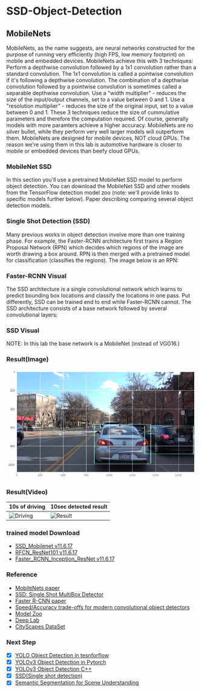 # SSD-Object-Detection

## MobileNets
MobileNets, as the name suggests, are neural networks constructed for the purpose of running very efficiently (high FPS, low memory footprint) on mobile and embedded devices. MobileNets achieve this with 3 techniques:
Perform a depthwise convolution followed by a 1x1 convolution rather than a standard convolution. The 1x1 convolution is called a pointwise convolution if it's following a depthwise convolution. The combination of a depthwise convolution followed by a pointwise convolution is sometimes called a separable depthwise convolution.
Use a "width multiplier" - reduces the size of the input/output channels, set to a value between 0 and 1.
Use a "resolution multiplier" - reduces the size of the original input, set to a value between 0 and 1.
These 3 techniques reduce the size of cummulative parameters and therefore the computation required. Of course, generally models with more paramters achieve a higher accuracy. MobileNets are no silver bullet, while they perform very well larger models will outperform them. MobileNets are designed for mobile devices, NOT cloud GPUs. The reason we're using them in this lab is automotive hardware is closer to mobile or embedded devices than beefy cloud GPUs.

### MobileNet SSD
In this section you'll use a pretrained MobileNet SSD model to perform object detection. You can download the MobileNet SSD and other models from the TensorFlow detection model zoo (note: we'll provide links to specific models further below). Paper describing comparing several object detection models.

### Single Shot Detection (SSD)
Many previous works in object detection involve more than one training phase. For example, the Faster-RCNN architecture first trains a Region Proposal Network (RPN) which decides which regions of the image are worth drawing a box around. RPN is then merged with a pretrained model for classification (classifies the regions). The image below is an RPN:
### Faster-RCNN Visual
The SSD architecture is a single convolutional network which learns to predict bounding box locations and classify the locations in one pass. Put differently, SSD can be trained end to end while Faster-RCNN cannot. The SSD architecture consists of a base network followed by several convolutional layers:
### SSD Visual
NOTE: In this lab the base network is a MobileNet (instead of VGG16.)

### Result(Image)
![detection result](detection.png)

### Result(Video)
| 10s of driving|10sec detected result |
|--|--|
|![Driving](sample.gif) | ![Result](detection.gif)|

<!--
<iframe width="1280" height="720" src="https://www.youtube.com/embed/E5Jg4Wm9b7o" frameborder="0" allow="accelerometer; autoplay; encrypted-media; gyroscope; picture-in-picture" allowfullscreen></iframe>
--> 

### trained model Download  
* [SSD_Mobilenet v11.6.17](http://download.tensorflow.org/models/object_detection/ssd_mobilenet_v1_coco_11_06_2017.tar.gz)
* [RFCN_ResNet101 v11.6.17](http://download.tensorflow.org/models/object_detection/rfcn_resnet101_coco_11_06_2017.tar.gz)
* [Faster_RCNN_Inception_ResNet v11.6.17](http://download.tensorflow.org/models/object_detection/faster_rcnn_inception_resnet_v2_atrous_coco_11_06_2017.tar.gz)

### Reference 
* [MobileNets paper](https://arxiv.org/abs/1704.04861)
* [SSD: Single Shot MultiBox Detector](https://arxiv.org/abs/1512.02325)
* [Faster R-CNN paper](https://arxiv.org/abs/1506.01497)
* [Speed/Accuracy trade-offs for modern convolutional object detectors](https://arxiv.org/abs/1611.10012)
* [Model Zoo](https://github.com/tensorflow/models/blob/master/research/object_detection/g3doc/detection_model_zoo.md)
* [Deep Lab](https://github.com/tensorflow/models/tree/master/research/deeplab)
* [CityScapes DataSet](https://www.cityscapes-dataset.com/)

### Next Step
- [x] [YOLO Object Detection in tesnforflow](https://github.com/tooth2/YOLOv3-Object-Detection)
- [x] [YOLOv3 Object Detection in Pytorch](https://github.com/tooth2/YOLOv3-Pytorch)
- [x] [YOLOv3 Object Detection C++](https://github.com/tooth2/YOLOv3-Object-Detection)
- [x] [SSD(Single shot detection)](https://github.com/tooth2/SSD-Object-Detection)
- [x] [Semantic Segmentation for Scene Understanding](https://github.com/tooth2/Semantic-Segmentation)

